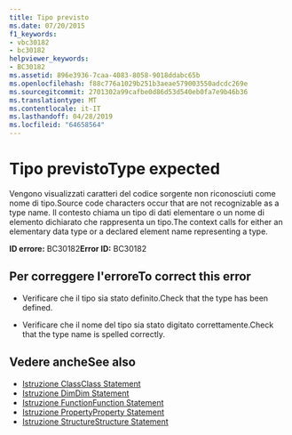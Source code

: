 ```yaml
---
title: Tipo previsto
ms.date: 07/20/2015
f1_keywords:
- vbc30182
- bc30182
helpviewer_keywords:
- BC30182
ms.assetid: 896e3936-7caa-4083-8058-9018ddabc65b
ms.openlocfilehash: f88c776a1029b251b3aeae579003550adcdc269e
ms.sourcegitcommit: 2701302a99cafbe0d86d53d540eb0fa7e9b46b36
ms.translationtype: MT
ms.contentlocale: it-IT
ms.lasthandoff: 04/28/2019
ms.locfileid: "64658564"
---
```

# <a name="type-expected"></a><span data-ttu-id="d3295-102">Tipo previsto</span><span class="sxs-lookup"><span data-stu-id="d3295-102">Type expected</span></span>
<span data-ttu-id="d3295-103">Vengono visualizzati caratteri del codice sorgente non riconosciuti come nome di tipo.</span><span class="sxs-lookup"><span data-stu-id="d3295-103">Source code characters occur that are not recognizable as a type name.</span></span> <span data-ttu-id="d3295-104">Il contesto chiama un tipo di dati elementare o un nome di elemento dichiarato che rappresenta un tipo.</span><span class="sxs-lookup"><span data-stu-id="d3295-104">The context calls for either an elementary data type or a declared element name representing a type.</span></span>  
  
 <span data-ttu-id="d3295-105">**ID errore:** BC30182</span><span class="sxs-lookup"><span data-stu-id="d3295-105">**Error ID:** BC30182</span></span>  
  
## <a name="to-correct-this-error"></a><span data-ttu-id="d3295-106">Per correggere l'errore</span><span class="sxs-lookup"><span data-stu-id="d3295-106">To correct this error</span></span>  
  
- <span data-ttu-id="d3295-107">Verificare che il tipo sia stato definito.</span><span class="sxs-lookup"><span data-stu-id="d3295-107">Check that the type has been defined.</span></span>  
  
- <span data-ttu-id="d3295-108">Verificare che il nome del tipo sia stato digitato correttamente.</span><span class="sxs-lookup"><span data-stu-id="d3295-108">Check that the type name is spelled correctly.</span></span>  
  
## <a name="see-also"></a><span data-ttu-id="d3295-109">Vedere anche</span><span class="sxs-lookup"><span data-stu-id="d3295-109">See also</span></span>

- [<span data-ttu-id="d3295-110">Istruzione Class</span><span class="sxs-lookup"><span data-stu-id="d3295-110">Class Statement</span></span>](../../visual-basic/language-reference/statements/class-statement.md)
- [<span data-ttu-id="d3295-111">Istruzione Dim</span><span class="sxs-lookup"><span data-stu-id="d3295-111">Dim Statement</span></span>](../../visual-basic/language-reference/statements/dim-statement.md)
- [<span data-ttu-id="d3295-112">Istruzione Function</span><span class="sxs-lookup"><span data-stu-id="d3295-112">Function Statement</span></span>](../../visual-basic/language-reference/statements/function-statement.md)
- [<span data-ttu-id="d3295-113">Istruzione Property</span><span class="sxs-lookup"><span data-stu-id="d3295-113">Property Statement</span></span>](../../visual-basic/language-reference/statements/property-statement.md)
- [<span data-ttu-id="d3295-114">Istruzione Structure</span><span class="sxs-lookup"><span data-stu-id="d3295-114">Structure Statement</span></span>](../../visual-basic/language-reference/statements/structure-statement.md)
